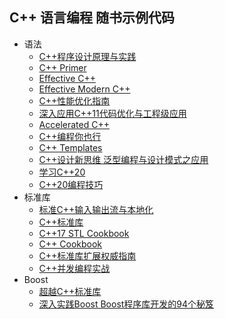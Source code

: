 ## C++ 语言编程 随书示例代码

+ 语法
    - [C++程序设计原理与实践](Programming.Principles.And.Practice.Using.Cpp)
    - [C++ Primer](Cpp.Primer)
    - [Effective C++](Effective.Cpp)
    - [Effective Modern C++](Effective.Modern.Cpp)
    - [C++性能优化指南](Optimized.Cpp)
    - [深入应用C++11代码优化与工程级应用](In.Depth.Cpp.11)
    - [Accelerated C++](Accelerated.Cpp)
    - [C++编程你也行](You.Can.Program.In.Cpp)
    - [C++ Templates](Cpp.Templates)
    - [C++设计新思维 泛型编程与设计模式之应用](Modern.Cpp.Design)
    - [学习C++20](Cpp.20.For.Programmers)
    - [C++20编程技巧](Cpp.20.Recipes)
+ 标准库
    - [标准C++输入输出流与本地化](Standard.Cpp.IOStreams.And.Locales)
    - [C++标准库](The.Cpp.Standard.Library)
    - [C++17 STL Cookbook](Cpp.17.STL.Cookbook)
    - [C++ Cookbook](Cpp.Cookbook)
    - [C++标准库扩展权威指南](The.Cpp.Standard.Library.Extentions)
    - [C++并发编程实战](Cpp.Concurrency.In.Action)
+ Boost
    - [超越C++标准库](Beyond.The.Cpp.Standard.Library)
    - [深入实践Boost Boost程序库开发的94个秘笈](Boost.Cpp.Application.Development.Cookbook)
